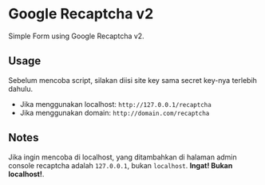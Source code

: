 # Google Recaptcha v2

Simple Form using Google Recaptcha v2.

## Usage
Sebelum mencoba script, silakan diisi site key sama secret key-nya terlebih dahulu.
- Jika menggunakan localhost: `http://127.0.0.1/recaptcha`
- Jika menggunakan domain: `http://domain.com/recaptcha`

## Notes

Jika ingin mencoba di localhost, yang ditambahkan di halaman admin console recaptcha adalah `127.0.0.1`, bukan `localhost`. **Ingat! Bukan localhost!**.
